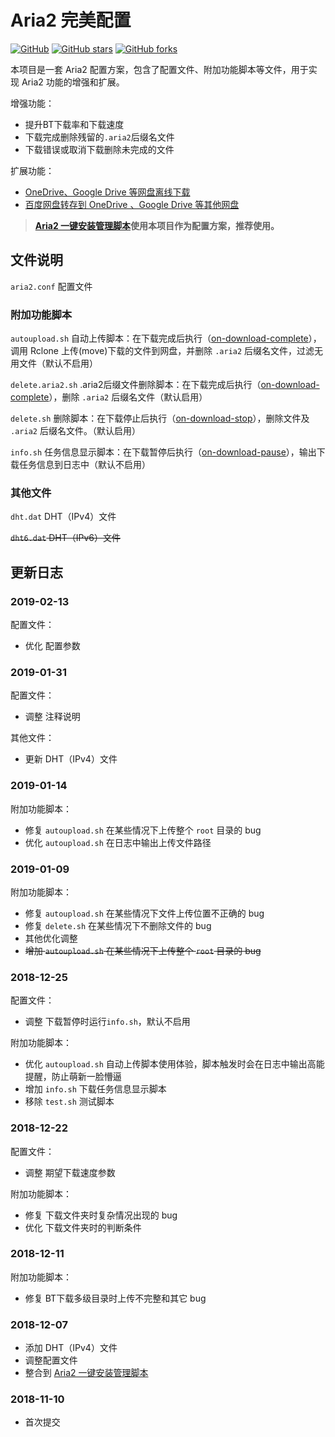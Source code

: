 # Aria2 完美配置

[![GitHub](https://img.shields.io/github/license/mashape/apistatus.svg?style=flat-square)](https://github.com/P3TERX/aria2_perfect_config/blob/master/LICENSE)
[![GitHub stars](https://img.shields.io/github/stars/P3TERX/aria2_perfect_config.svg?style=flat-square&label=Stars)](https://github.com/P3TERX/aria2_perfect_config/stargazers)
[![GitHub forks](https://img.shields.io/github/forks/P3TERX/aria2_perfect_config.svg?style=flat-square&label=Fork)](https://github.com/P3TERX/aria2_perfect_config/fork)

本项目是一套 Aria2 配置方案，包含了配置文件、附加功能脚本等文件，用于实现 Aria2 功能的增强和扩展。

增强功能：
* 提升BT下载率和下载速度
* 下载完成删除残留的`.aria2`后缀名文件
* 下载错误或取消下载删除未完成的文件

扩展功能：
* [OneDrive、Google Drive 等网盘离线下载](https://p3terx.com/archives/offline-download-of-onedrive-gdrive.html)
* [百度网盘转存到 OneDrive 、Google Drive 等其他网盘](https://p3terx.com/archives/baidunetdisk-transfer-to-onedrive-and-google-drive.html)

> **[Aria2 一键安装管理脚本](https://p3terx.com/archives/aria2-oneclick-installation-management-script.html)使用本项目作为配置方案，推荐使用。**

## 文件说明
`aria2.conf` 配置文件

### 附加功能脚本
`autoupload.sh` 自动上传脚本：在下载完成后执行（[on-download-complete](https://aria2.github.io/manual/en/html/aria2c.html#cmdoption-on-download-complete)），调用 Rclone 上传(move)下载的文件到网盘，并删除 `.aria2` 后缀名文件，过滤无用文件（默认不启用）

`delete.aria2.sh` .aria2后缀文件删除脚本：在下载完成后执行（[on-download-complete](https://aria2.github.io/manual/en/html/aria2c.html#cmdoption-on-download-complete)），删除 `.aria2` 后缀名文件（默认启用）

`delete.sh` 删除脚本：在下载停止后执行（[on-download-stop](https://aria2.github.io/manual/en/html/aria2c.html#cmdoption-on-download-stop)），删除文件及 `.aria2` 后缀名文件。（默认启用）

`info.sh` 任务信息显示脚本：在下载暂停后执行（[on-download-pause](https://aria2.github.io/manual/en/html/aria2c.html#cmdoption-on-download-pause)），输出下载任务信息到日志中（默认不启用）

### 其他文件
`dht.dat` DHT（IPv4）文件

~~`dht6.dat` DHT（IPv6）文件~~

## 更新日志
### 2019-02-13
配置文件：
* 优化 配置参数

### 2019-01-31
配置文件：
* 调整 注释说明

其他文件：
* 更新 DHT（IPv4）文件

### 2019-01-14
附加功能脚本：
* 修复 `autoupload.sh` 在某些情况下上传整个 `root` 目录的 bug
* 优化 `autoupload.sh` 在日志中输出上传文件路径

### 2019-01-09
附加功能脚本：
* 修复 `autoupload.sh` 在某些情况下文件上传位置不正确的 bug
* 修复 `delete.sh` 在某些情况下不删除文件的 bug
* 其他优化调整
* ~~增加  `autoupload.sh` 在某些情况下上传整个 `root` 目录的 bug~~

### 2018-12-25
配置文件：
* 调整 下载暂停时运行`info.sh`，默认不启用

附加功能脚本：
* 优化 `autoupload.sh` 自动上传脚本使用体验，脚本触发时会在日志中输出高能提醒，防止萌新一脸懵逼
* 增加 `info.sh` 下载任务信息显示脚本
* 移除 `test.sh` 测试脚本

### 2018-12-22
配置文件：
* 调整 期望下载速度参数

附加功能脚本：
* 修复 下载文件夹时复杂情况出现的 bug
* 优化 下载文件夹时的判断条件

### 2018-12-11
附加功能脚本：
* 修复 BT下载多级目录时上传不完整和其它 bug

### 2018-12-07
* 添加 DHT（IPv4）文件
* 调整配置文件
* 整合到 [Aria2 一键安装管理脚本](https://github.com/P3TERX/aria2.sh)

### 2018-11-10
* 首次提交